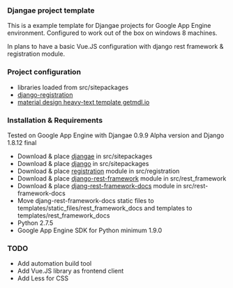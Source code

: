 ### Djangae project template

This is a example template for Djangae projects for Google App Engine environment.
Configured to work out of the box on windows 8 machines. 

In plans to have a basic Vue.JS configuration with django rest framework & registration module.

### Project configuration

- libraries loaded from src/sitepackages
- [django-registration](http://django-registration.readthedocs.io/en/2.0.4/quickstart.html)
- [material design heavy-text template getmdl.io](https://getmdl.io/templates/index.html)

### Installation & Requirements

Tested on Google App Engine with Djangae 0.9.9 Alpha version and Django 1.8.12 final

- Download & place [djangae](https://potatolondon.github.io/djangae/) in src/sitepackages
- Download & place [django](https://www.djangoproject.com/download/) in src/sitepackages 
- Download & place [registration](https://pypi.python.org/pypi/django-registration/) module in src/registration
- Download & place [django-rest-framework](http://www.django-rest-framework.org/#) module in src/rest_framework
- Download & place [djang-rest-framework-docs](https://github.com/manosim/django-rest-framework-docs)  module in src/rest-framework-docs
- Move djang-rest-framework-docs static files to templates/static_files/rest_framework_docs and templates to templates/rest_framework_docs
- Python 2.7.5
- Google App Engine SDK for Python minimum 1.9.0

### TODO

- Add automation build tool
- Add Vue.JS library as frontend client
- Add Less for CSS